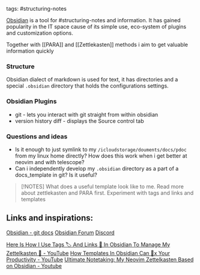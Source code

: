 tags:
#structuring-notes 

[Obsidian](https://obsidian.md/) is a tool for #structuring-notes and information. It has gained popularity in the IT space cause of its simple use, eco-system of plugins and customization options. 

Together with [[PARA]] and [[Zettlekasten]] methods i aim to get valuable information quickly

### Structure
Obsidian dialect of markdown is used for text, it has directories and a special `.obsidian` directory that holds the configurations settings. 


### Obsidian Plugins
- git - lets you interact with git straight from within obsidian
- version history diff - displays the Source control tab

### Questions and ideas
- Is it enough to just symlink to my `/icloudstorage/douments/docs/pdoc` from my linux home directly? How does this work when i get better at neovim and with telescope?
- Can i independently develop my `.obsidian` directory as a part of a docs_template in git? Is it useful? 


> [!NOTES]
> What does a useful template look like to me. 
> Read more about zettlekasten and PARA first. 
> Experiment with tags and links and templates 
 
## Links and inspirations:

[Obsidian - git docs](https://publish.obsidian.md/git-doc/Start+here)
[Obsidian Forum](https://forum.obsidian.md/)
[Discord](https://discord.com/invite/obsidianmd)


[Here Is How I Use Tags 🏷️ And Links 🔗️ In Obsidian To Manage My Zettelkasten 📝️ - YouTube](https://www.youtube.com/watch?v=zIh1S7ra3aI)
[How Templates In Obsidian Can 💯️x Your Productivity - YouTube](https://www.youtube.com/watch?v=1eUxQo6Dy7k)
[Ultimate Notetaking: My Neovim Zettelkasten Based on Obsidian - Youtube](https://www.youtube.com/watch?v=zIGJ8NTHF4k)
